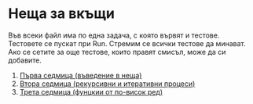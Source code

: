 # Неща за вкъщи

Във всеки файл има по една задача, с която вървят и тестове.  
Тестовете се пускат при Run. Стремим се всички тестове да минават.
Ако се сетите за още тестове, които правят смисъл, може да си добавите.

1. [Първа седмица (въведение в неща)](01.introduction/)
2. [Втора седмица (рекурсивни и итеративни процеси)](02.recursive-and-iterative-processes/)
3. [Трета седмица (фунцкии от по-висок ред)](03.higher-order-functions/)
